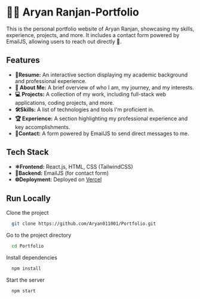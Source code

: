 
# 👨‍💻 Aryan Ranjan-Portfolio

This is the personal portfolio website of Aryan Ranjan, showcasing my skills, experience, projects, and more. It includes a contact form powered by EmailJS, allowing users to reach out directly 🚀.


## Features

- **📄Resume:** An interactive section displaying my academic background and professional experience.
- **👤 About Me:** A brief overview of who I am, my journey, and my interests.
- **💻 Projects:** A collection of my work, including full-stack web applications, coding projects, and more.
- **🛠️Skills:** A list of technologies and tools I'm proficient in.
- **🏆 Experience:** A section highlighting my professional experience and key accomplishments.
- **📧Contact:** A form powered by EmailJS to send direct messages to me.

## Tech Stack 
- **⚛️Frontend:** React.js, HTML, CSS (TailwindCSS)
- **📨Backend:** EmailJS (for contact form)
- **🌐Deployment:** Deployed on [Vercel](https://portfolio-sable-rho-76.vercel.app/)



## Run Locally

Clone the project

```bash
  git clone https://github.com/Aryan011001/Portfolio.git

```

Go to the project directory

```bash
  cd Portfolio
```

Install dependencies

```bash
  npm install
```

Start the server

```bash
  npm start
```



